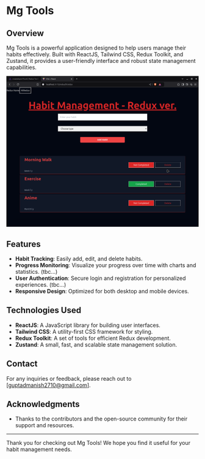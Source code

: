 # Mg Tools

## Overview
Mg Tools is a powerful application designed to help users manage their habits effectively. Built with ReactJS, Tailwind CSS, Redux Toolkit, and Zustand, it provides a user-friendly interface and robust state management capabilities.

![Mg Tools Overview](https://github.com/Half-blood-prince-2710/Mg-Tools/blob/main/Mg-tools-HM.png)

## Features
- **Habit Tracking**: Easily add, edit, and delete habits.
- **Progress Monitoring**: Visualize your progress over time with charts and statistics. (tbc...)
- **User   Authentication**: Secure login and registration for personalized experiences. (tbc...)
- **Responsive Design**: Optimized for both desktop and mobile devices.

## Technologies Used
- **ReactJS**: A JavaScript library for building user interfaces.
- **Tailwind CSS**: A utility-first CSS framework for styling.
- **Redux Toolkit**: A set of tools for efficient Redux development.
- **Zustand**: A small, fast, and scalable state management solution.




## Contact
For any inquiries or feedback, please reach out to [guptadmanish2710@gmail.com].

## Acknowledgments
- Thanks to the contributors and the open-source community for their support and resources.

---

Thank you for checking out Mg Tools! We hope you find it useful for your habit management needs.

